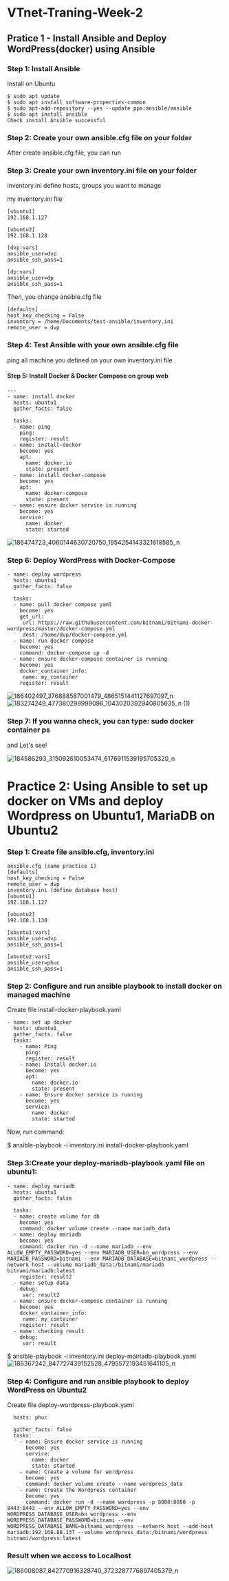 # VTnet-Traning-Week-2


## Pratice 1 - Install Ansible and Deploy WordPress(docker) using Ansible
### Step 1: Install Ansible

 Install on Ubuntu
```
$ sudo apt update
$ sudo apt install software-properties-common
$ sudo apt-add-repository --yes --update ppa:ansible/ansible
$ sudo apt install ansible
Check install Ansible successful
```

### Step 2: Create your own ansible.cfg file on your folder
After create ansible.cfg file, you can run

### Step 3: Create your own inventory.ini file on your folder
inventory.ini define hosts, groups you want to manage

my inventory.ini file


``` 
[ubuntu1]
192.168.1.127

[ubuntu2]
192.168.1.128

[dvp:vars]
ansible_user=dvp
ansible_ssh_pass=1

[dp:vars]
ansible_user=dp
ansible_ssh_pass=1
```

Then, you change ansible.cfg file

```
[defaults]
host_key_checking = False
inventory = /home/Documents/test-ansible/inventory.ini
remote_user = dvp 
```
### Step 4: Test Ansible with your own ansible.cfg file
ping all machine you defined on your own inventory.ini file

#### Step 5: Install Docker & Docker Compose on group web
``` 
---
- name: install docker
  hosts: ubuntu1
  gather_facts: false

  tasks:
  - name: ping
    ping:
    register: result
  - name: install-docker
    become: yes
    apt:
      name: docker.io
      state: present
  - name: install docker-compose
    become: yes
    apt:
      name: docker-compose
      state: present
  - name: ensure docker service is running
    become: yes
    service:
      name: docker
      state: started 
 ```
      
![186474723_4060144630720750_1954254143321618585_n](https://user-images.githubusercontent.com/83824403/118013066-eb011c80-b37b-11eb-8dfe-83081100247a.png)


### Step 6: Deploy WordPress with Docker-Compose
```
- name: deploy wordpress
  hosts: ubuntu1
  gather_facts: false

  tasks:
  - name: pull docker compose yaml
    become: yes
    get_url:
     url: https://raw.githubusercontent.com/bitnami/bitnami-docker-wordpress/master/docker-compose.yml
     dest: /home/dvp/docker-compose.yml
  - name: run docker compose
    become: yes
    command: docker-compose up -d
  - name: ensure docker-compose container is running
    become: yes
    docker_container_info:
     name: my_container
    register: result
 ```
    
 ![186402497_376888587001479_4865151441127697097_n](https://user-images.githubusercontent.com/83824403/118013120-f8b6a200-b37b-11eb-8303-71432ad4bc2c.png)
![183274249_477380299999096_1043020392940805635_n (1)](https://user-images.githubusercontent.com/83824403/118013128-fa806580-b37b-11eb-84ad-3adf52c8fa38.png)

    
### Step 7: If you wanna check, you can type: sudo docker container ps
 and Let's see!

![184586293_315092610053474_6176911539195705320_n](https://user-images.githubusercontent.com/83824403/118012587-6dd5a780-b37b-11eb-82cd-3ab48af19e3e.png)




# Practice 2: Using Ansible to set up docker on VMs and deploy Wordpress on Ubuntu1, MariaDB on Ubuntu2
### Step 1: Create file ansible.cfg, inventory.ini
```
ansible.cfg (same practice 1)
[defaults]
host_key_checking = False
remote_user = dvp
inventory.ini (define database host)
[ubuntu1]
192.168.1.127

[ubuntu2]
192.168.1.130

[ubuntu1:vars]
ansible_user=dvp
ansible_ssh_pass=1

[ubuntu2:vars]
ansible_user=phuc
ansible_ssh_pass=1

```
### Step 2: Configure and run ansible playbook to install docker on managed machine
Create file install-docker-playbook.yaml
```
- name: set up docker
  hosts: ubuntu1
  gather_facts: false
  tasks:
    - name: Ping
      ping:
      register: result
    - name: Install docker.io
      become: yes
      apt:
        name: docker.io
        state: present
    - name: Ensure docker service is running
      become: yes
      service:
        name: docker
        state: started
  ```
Now, run command:

$ ansible-playbook -i inventory.ini install-docker-playbook.yaml


### Step 3:Create your deploy-mariadb-playbook.yaml file on ubuntu1:
```
- name: deploy mariadb
  hosts: ubuntu1
  gather_facts: false

  tasks:
  - name: create volume for db
    become: yes
    command: docker volume create --name mariadb_data
  - name: deploy mariadb
    become: yes
    command: docker run -d --name mariadb --env ALLOW_EMPTY_PASSWORD=yes --env MARIADB_USER=bn_wordpress --env MARIADB_PASSWORD=bitnami --env MARIADB_DATABASE=bitnami_wordpress --network host --volume mariadb_data:/bitnami/mariadb  bitnami/mariadb:latest   
    register: result2
  - name: setup data
    debug:
     var: result2
  - name: ensure docker-compose container is running
    become: yes
    docker_container_info:
     name: my_container
    register: result
  - name: checking result
    debug:
     var: result
 ```

$ ansible-playbook -i inventory.ini deploy-mairiadb-playbook.yaml
![186367242_847727439152528_4795572193451641105_n](https://user-images.githubusercontent.com/83824403/118153336-fb7acb00-b43f-11eb-834c-b6371919ac06.png)



### Step 4: Configure and run ansible playbook to deploy WordPress on Ubuntu2
Create file deploy-wordpress-playbook.yaml

```- name: deploy wordpress
  hosts: phuc

  gather_facts: false
  tasks:
    - name: Ensure docker service is running
      become: yes
      service:
        name: docker
        state: started
    - name: Create a volume for wordpress
      become: yes
      command: docker volume create --name wordpress_data
    - name: Create the Wordpress container
      become: yes
      command: docker run -d --name wordpress -p 8080:8080 -p 8443:8443 --env ALLOW_EMPTY_PASSWORD=yes --env WORDPRESS_DATABASE_USER=bn_wordpress --env WORDPRESS_DATABASE_PASSWORD=bitnami --env WORDPRESS_DATABASE_NAME=bitnami_wordpress --network host --add-host mariadb:192.168.88.137 --volume wordpress_data:/bitnami/wordpress bitnami/wordpress:latest
 ```



### Result when we access to Localhost

![186008087_842770916328740_3723287776897405379_n](https://user-images.githubusercontent.com/83824403/118153355-00d81580-b440-11eb-8f1d-466ccdbed477.png)

